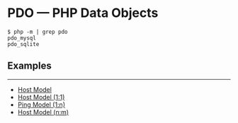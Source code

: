 # PDO — PHP Data Objects

```
$ php -m | grep pdo
pdo_mysql
pdo_sqlite
```

## Examples
---

- [Host Model](codes/host/)
- [Host Model (1:1)](codes/host-address/)
- [Ping Model (1:n)](codes/ping/)
- [Host Model (n:m)](codes/host-user/)